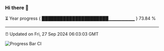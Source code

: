 ### Hi there 👋

⏳ Year progress { ██████████████████████▁▁▁▁▁▁▁▁ } 73.84 %

---

⏰ Updated on Fri, 27 Sep 2024 06:03:03 GMT

![Progress Bar CI](https://github.com/EinsPommes/EinsPommes/blob/main/.github/workflows/main.yml)
